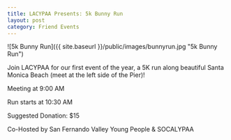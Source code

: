 ```yaml
---
title: LACYPAA Presents: 5k Bunny Run
layout: post
category: Friend Events
---
```


![5k Bunny Run]({{ site.baseurl }}/public/images/bunnyrun.jpg "5k Bunny Run")

Join LACYPAA for our first event of the year, a 5K run along beautiful
Santa Monica Beach (meet at the left side of the Pier)!


Meeting at 9:00 AM


Run starts at 10:30 AM


Suggested Donation: $15


Co-Hosted by San Fernando Valley Young People & SOCALYPAA
